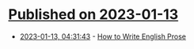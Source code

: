 # [Published on 2023-01-13](index.md)

* [2023-01-13, 04:31:43](https://news.ycombinator.com/item?id=34363974) - [How to Write English Prose](https://thelampmagazine.com/2023/01/09/how-to-write-english-prose/)
